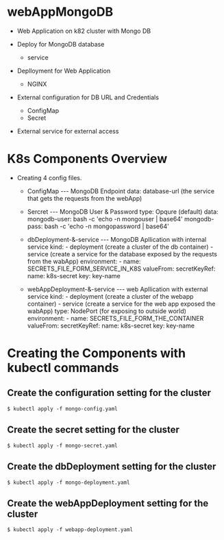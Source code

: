 # webAppMongoDB


- Web Application on k82 cluster with Mongo DB 

- Deploy for MongoDB database
    * service

- Deplloyment for Web Application 
    * NGINX

- External configuration for DB URL and Credentials
    * ConfigMap 
    * Secret

- External service for external access



# K8s Components Overview

* Creating 4 config files.
    - ConfigMap               --- MongoDB Endpoint 
        data: database-url (the service that gets the requests from the webApp)

    - Sercret                 --- MongoDB User & Password
        type: Opqure (default)
        data: 
        mongodb-user: bash -c 'echo -n mongouser | base64'
        mongodb-pass: bash -c 'echo -n mongopassword | base64'

    - dbDeployment-&-service  --- MongoDB Apllication with internal service
        kind: 
            - deployment (create a cluster of the db container)
            - service (create a service for the database exposed by the requests from the wabApp)
        environment:
            - name: SECRETS_FILE_FORM_SERVICE_IN_K8S
                valueFrom:
                secretKeyRef:
                    name: k8s-secret
                    key: key-name
    
    - webAppDeployment-&-service --- web Apllication with external service
        kind:
            - deployment (create a cluster of the webapp container)
            - service (create a service for the web app exposed  the wabApp)
                type: NodePort (for exposing to outside world)
        environment:
            - name: SECRETS_FILE_FORM_THE_CONTAINER
                valueFrom:
                secretKeyRef:
                    name: k8s-secret
                    key: key-name



# Creating the Components with kubectl commands 
 ## Create the configuration setting for the cluster
    $ kubectl apply -f mongo-config.yaml
##  Create the secret setting for the cluster
    $ kubectl apply -f mongo-secret.yaml
##  Create the dbDeployment setting for the cluster
    $ kubectl apply -f mongo-deployment.yaml
##  Create the webAppDeployment setting for the cluster
    $ kubectl apply -f webapp-deployment.yaml